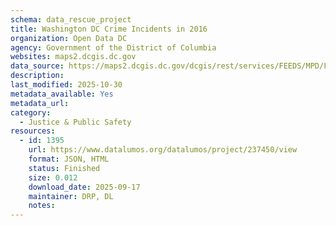 ```yaml
---
schema: data_rescue_project 
title: Washington DC Crime Incidents in 2016
organization: Open Data DC
agency: Government of the District of Columbia
websites: maps2.dcgis.dc.gov
data_source: https://maps2.dcgis.dc.gov/dcgis/rest/services/FEEDS/MPD/FeatureServer/26
description: 
last_modified: 2025-10-30
metadata_available: Yes
metadata_url: 
category:
  - Justice & Public Safety 
resources:
  - id: 1395
    url: https://www.datalumos.org/datalumos/project/237450/view
    format: JSON, HTML
    status: Finished
    size: 0.012
    download_date: 2025-09-17
    maintainer: DRP, DL
    notes: 
---
```

